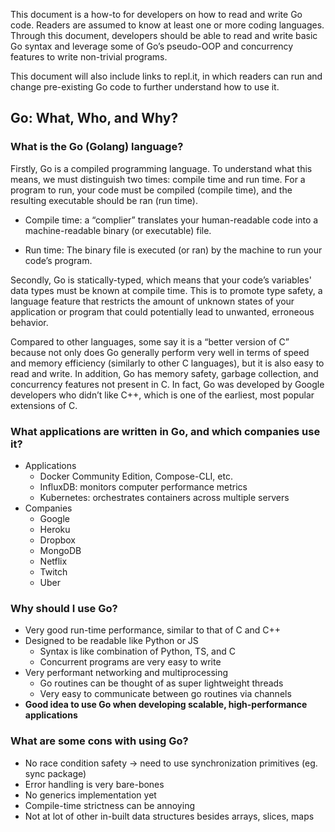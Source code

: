 This document is a how-to for developers on how to read and write Go code. Readers are assumed to know at least one or more coding languages. Through this document, developers should be able to read and write basic Go syntax and leverage some of Go’s pseudo-OOP and concurrency features to write non-trivial programs.

This document will also include links to repl.it, in which readers can run and change pre-existing Go code to further understand how to use it.

## Go: What, Who, and Why?

### What is the Go (Golang) language?
Firstly, Go is a compiled programming language. To understand what this means, we must distinguish two times: compile time and run time. For a program to run, your code must be compiled (compile time), and the resulting executable should be ran (run time).

- Compile time: a “complier” translates your human-readable code into a machine-readable binary (or executable) file. 

- Run time: The binary file is executed (or ran) by the machine to run your code’s program. 

Secondly, Go is statically-typed, which means that your code’s variables' data types must be known at compile time. This is to promote type safety, a language feature that restricts the amount of unknown states of your application or program that could potentially lead to unwanted, erroneous behavior.

Compared to other languages, some say it is a “better version of C” because not only does Go generally perform very well in terms of speed and memory efficiency (similarly to other C languages), but it is also easy to read and write. In addition, Go has memory safety, garbage collection, and concurrency features not present in C. In fact, Go was developed by Google developers who didn’t like C++, which is one of the earliest, most popular extensions of C.

### What applications are written in Go, and which companies use it?
- Applications
    - Docker Community Edition, Compose-CLI, etc.
    - InfluxDB: monitors computer performance metrics
    - Kubernetes: orchestrates containers across multiple servers
- Companies
    - Google
    - Heroku
    - Dropbox
    - MongoDB
    - Netflix
    - Twitch 
    - Uber

### Why should I use Go?
- Very good run-time performance, similar to that of C and C++
- Designed to be readable like Python or JS
    - Syntax is like combination of Python, TS, and C
    - Concurrent programs are very easy to write 
- Very performant networking and multiprocessing
    - Go routines can be thought of as super lightweight threads
    - Very easy to communicate between go routines via channels
- **Good idea to use Go when developing scalable, high-performance applications**

### What are some cons with using Go?
- No race condition safety → need to use synchronization primitives (eg. sync package)
- Error handling is very bare-bones
- No generics implementation yet
- Compile-time strictness can be annoying
- Not at lot of other in-built data structures besides arrays, slices, maps